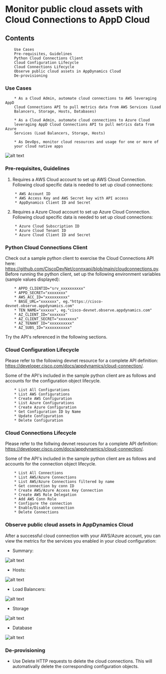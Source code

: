# Monitor public cloud assets with Cloud Connections to AppD Cloud 
## Contents
        Use Cases
        Pre-requisites, Guidelines
        Python Cloud Connections Client
        Cloud Configuration Lifecycle
        Cloud Connections Lifecycle
        Observe public cloud assets in AppDynamics Cloud
        De-provisioning

### Use Cases
        * As a Cloud Admin, automate cloud connections to AWS leveraging AppD 
        Cloud Connections API to pull metrics data from AWS Services (Load 
        Balancers, Storage, Hosts, Databases)

        * As a Cloud Admin, automate cloud connections to Azure Cloud 
        leveraging AppD Cloud Connections API to pull metrics data from Azure 
        Services (Load Balancers, Storage, Hosts)

        * As DevOps, monitor cloud resources and usage for one or more of 
        your cloud native apps

        
![alt text](https://github.com/prathjan/images/blob/main/connxmain.png?raw=true)

### Pre-requisites, Guidelines
1. Requires a AWS Cloud account to set up AWS Cloud Connection. Following cloud specific data is needed to set up cloud connections:

        * AWS Account ID
        * AWS Access Key and AWS Secret key with API access
        * AppDynamics Client ID and Secret

2. Requires a Azure Cloud account to set up Azure Cloud Connection. Following cloud specific data is needed to set up cloud connections:

        * Azure Cloud Subscription ID
        * Azure Cloud Tenant ID
        * Azure Cloud Client ID and Secret

### Python Cloud Connections Client

Check out a sample python client to exercise the Cloud Connections API here: https://github.com/CiscoDevNet/connxapi/blob/main/cloudconnections.py.
Before running the python client, set up the following environment variables (sample values displayed):

        * APPD_CLIENTID="srv_xxxxxxxxxx"
        * APPD_SECRET="xxxxxxxx"
        * AWS_ACC_ID="xxxxxxxxxx"
        * BASE_URL="xxxxxxx", eg."https://cisco-devnet.observe.appdynamics.com"
        * TEN_NAME="xxxxxx", eg."cisco-devnet.observe.appdynamics.com"
        * AZ_CLIENT_ID="xxxxxxx"
        * AZ_CLIENT_SECRET="xxxxxxxx"
        * AZ_TENANT_ID="xxxxxxxxxx"
        * AZ_SUBS_ID="xxxxxxxxxxx"

 Try the API's referenced in the following sections.


### Cloud Configuration Lifecycle

Please refer to the following devnet resource for a complete API definition: https://developer.cisco.com/docs/appdynamics/cloud-connection/.

Some of the API's included in the sample python client are as follows and accounts for the configuration object lifecycle. 

        * List All Configurations
        * List AWS Configurations
        * Create AWS Configuration
        * List Azure Configurations
        * Create Azure Configuration
        * Get Configuration ID by Name
        * Update Configuration
        * Delete Configuration

### Cloud Connections Lifecycle

Please refer to the follwing devnet resources for a complete API definition: https://developer.cisco.com/docs/appdynamics/cloud-connection/.

Some of the API's included in the sample python client are as follows and accounts for the connection object lifecycle. 

        * List All Connections
        * List AWS/Azure Connections
        * List AWS/Azure Connections filtered by name
        * Get connection by conn ID
        * Create AWS/Azure Access Key Connection
        * Create AWS Role Delegation 
        * Add AWS Conn Role
        * Configure the connection
        * Enable/Disable connection
        * Delete Connections

### Observe public cloud assets in AppDynamics Cloud

After a successful cloud connection with your AWS/Azure account, you can view the metrics for the services you enabled in your cloud configuration:

* Summary:

![alt text](https://github.com/prathjan/images/blob/main/summobserve.png?raw=true)

* Hosts:

![alt text](https://github.com/prathjan/images/blob/main/hosts.png?raw=true)

* Load Balancers:

![alt text](https://github.com/prathjan/images/blob/main/lbs.png?raw=true)

* Storage

![alt text](https://github.com/prathjan/images/blob/main/storage.png?raw=true)

* Database

![alt text](https://github.com/prathjan/images/blob/main/dbs.png?raw=true)

### De-provisioning

* Use Delete HTTP requests to delete the cloud connections. This will automativally delete the corresponding configuration objects.

